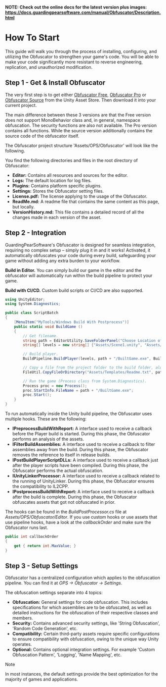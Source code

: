 **NOTE: Check out the online docs for the latest version plus images: https://docs.guardingpearsoftware.com/manual/Obfuscator/Description.html**

# How To Start

This guide will walk you through the process of installing, configuring, and utilizing the Obfuscator to strengthen your game's code. You will be able to make your code significantly more resistant to reverse engineering, replication, and unauthorized modification.

## Step 1 - Get & Install Obfuscator

The very first step is to get either [Obfuscator Free](https://assetstore.unity.com/packages/slug/89420), [Obfuscator Pro](https://assetstore.unity.com/packages/slug/89589) or [Obfuscator Source](https://assetstore.unity.com/packages/slug/210262) from the Unity Asset Store. Then download it into your current project.

The main difference between these 3 versions are that the Free version does not support MonoBehavior class and, in general, namespace obfuscation. The security functions are also not available. The Pro version contains all functions. While the source version additionally contains the source code of the obfuscator itself.

The Obfuscator project structure 'Assets/OPS/Obfuscator' will look like the following.

You find the following directories and files in the root directory of Obfuscator:
- **Editor:** Contains all resources and sources for the editor.
- **Logs:** The default location for log files.
- **Plugins:** Contains platform specific plugins.
- **Settings:** Stores the Obfuscator setting files.
- **License.pdf:** The license applying to the usage of the Obfuscator.
- **ReadMe.md:** A readme file that contains the same content as this page, but locally.
- **VersionHistory.md:** This file contains a detailed record of all the changes made in each version of the asset.

## Step 2 - Integration

GuardingPearSoftware's Obfuscator is designed for seamless integration, requiring no complex setup – simply plug it in and it works! Activated, it automatically obfuscates your code during every build, safeguarding your game without adding any extra burden to your workflow.

**Build in Editor.** You can simply build our game in the editor and the obfuscator will automatically run within the build pipeline to protect your game.

**Build with CI/CD.** Custom build scripts or CI/CD are also supported.

```cs
using UnityEditor;
using System.Diagnostics;

public class ScriptBatch 
{
    [MenuItem("MyTools/Windows Build With Postprocess")]
    public static void BuildGame ()
    {
        // Get filename.
        string path = EditorUtility.SaveFolderPanel("Choose Location of Built Game", "", "");
        string[] levels = new string[] {"Assets/Scene1.unity", "Assets/Scene2.unity"};

        // Build player.
        BuildPipeline.BuildPlayer(levels, path + "/BuiltGame.exe", BuildTarget.StandaloneWindows, BuildOptions.None);

        // Copy a file from the project folder to the build folder, alongside the built game.
        FileUtil.CopyFileOrDirectory("Assets/Templates/Readme.txt", path + "Readme.txt");

        // Run the game (Process class from System.Diagnostics).
        Process proc = new Process();
        proc.StartInfo.FileName = path + "/BuiltGame.exe";
        proc.Start();
    }
}
```

To run automatically inside the Unity build pipeline, the Obfuscator uses multiple hooks. These are the following:
- **IPreprocessBuildWithReport:** A interface used to receive a callback before the Player build is started. During this phase, the Obfuscator performs an analysis of the assets.
- **IFilterBuildAssemblies:** A interface used to receive a callback to filter assemblies away from the build. During this phase, the Obfuscator removes the reference to itself in release builds.
- **IPostBuildPlayerScriptDLLs:** A interface used to receive a callback just after the player scripts have been compiled. During this phase, the Obfuscator performs the actual obfuscation.
- **IUnityLinkerProcessor:** A interface used to receive a callback related to the running of UnityLinker. During this phase, the Obfuscator ensures the compatibility to IL2CPP.
- **IPostprocessBuildWithReport:** A interface used to receive a callback after the build is complete. During this phase, the Obfuscator obfuscates assets that got not obfuscated in prior.

The hooks can be found in the *BuildPostProcessor.cs* file at *Assets/OPS/Obfuscator/Editor*. If you use custom hooks or use assets that use pipeline hooks, have a look at the *callbackOrder* and make sure the Obfuscator runs last.

```cs
public int callbackOrder
{
    get { return int.MaxValue; }
}
```

## Step 3 - Setup Settings

Obfuscator has a centralized configuration which applies to the obfuscation pipeline. You can find it at *OPS -> Obfuscator -> Settings*.

The obfuscation settings separate into 4 topics:
- **Obfuscation:** General settings for code obfuscation. This includes specifications for which assemblies are to be obfuscated, as well as detailed instructions for the obfuscation of their respective classes and members.
- **Security:** Contains advanced security settings, like 'String Obfuscation', 'Random Code Generation', etc.
- **Compatibility:** Certain third-party assets require specific configurations to ensure compatibility with obfuscation, owing to the unique way Unity operates.
- **Optional:** Contains optional integration settings. For example 'Custom Obfuscation Pattern', 'Logging', 'Name Mapping', etc.

> [!NOTE]
> In most instances, the default settings provide the best optimization for the majority of games and applications.